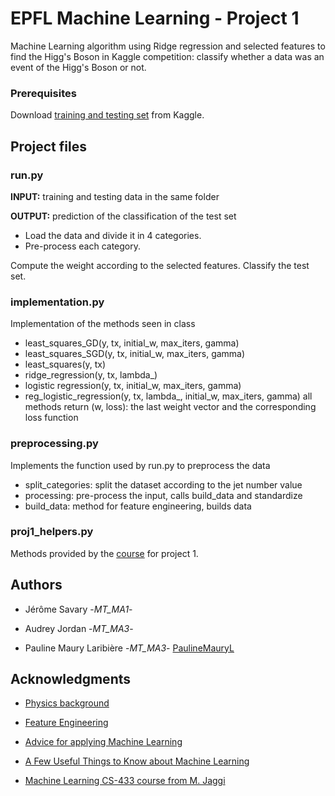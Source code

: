 # EPFL Machine Learning - Project 1

Machine Learning algorithm using Ridge regression and selected features to find the Higg's Boson in Kaggle competition: classify whether a data was an event of the Higg's Boson or not. 


### Prerequisites

Download [training and testing set](https://www.kaggle.com/c/epfml18-higgs) from Kaggle. 



## Project files

### run.py
**INPUT:** training and testing data in the same folder

**OUTPUT:** prediction of the classification of the test set
* Load the data and divide it in 4 categories. 
* Pre-process each category.

Compute the weight according to the selected features.
Classify the test set.

### implementation.py
Implementation of the methods seen in class
 - least_squares_GD(y, tx, initial_w, max_iters, gamma)
 - least_squares_SGD(y, tx, initial_w, max_iters, gamma)
 - least_squares(y, tx)
 - ridge_regression(y, tx, lambda_)
 - logistic regression(y, tx, initial_w, max_iters, gamma)
 - reg_logistic_regression(y, tx, lambda_, initial_w, max_iters, gamma)
all methods return (w, loss): the last weight vector and the corresponding loss 
function

### preprocessing.py
Implements the function used by run.py to preprocess the data
 - split_categories: split the dataset according to the jet number value
 - processing: pre-process the input, calls build_data and standardize
 - build_data: method for feature engineering, builds data


### proj1_helpers.py

Methods provided by the [course](https://mlo.epfl.ch/page-157255-en-html/) for project 1.




## Authors

* Jérôme Savary -*MT_MA1*- 

* Audrey Jordan -*MT_MA3*-

* Pauline Maury Laribière -*MT_MA3*- [PaulineMauryL](https://github.com/PaulineMauryL)


## Acknowledgments

* [Physics background](https://higgsml.lal.in2p3.fr/files/2014/04/documentation_v1.8.pdf)

* [Feature Engineering](https://machinelearningmastery.com/discover-feature-engineering-how-to-engineer-features-and-how-to-get-good-at-it/)

* [Advice for applying Machine Learning](http://cs229.stanford.edu/materials/ML-advice.pdf)

* [A Few Useful Things to Know about Machine Learning](https://homes.cs.washington.edu/~pedrod/papers/cacm12.pdf)

* [Machine Learning CS-433 course from M. Jaggi](https://mlo.epfl.ch/page-157255-en-html/)
